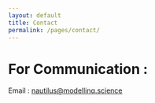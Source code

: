 ```yaml
---
layout: default
title: Contact
permalink: /pages/contact/
---
```

# For Communication :
Email : nautilus@modellinq.science
